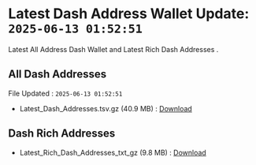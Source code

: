 # Latest Dash Address Wallet Update: `2025-06-13 01:52:51`

Latest All Address Dash Wallet and Latest Rich Dash Addresses .

## All Dash Addresses

File Updated : `2025-06-13 01:52:51`

- Latest_Dash_Addresses.tsv.gz (40.9 MB) : [Download](https://github.com/Pymmdrza/Rich-Address-Wallet/releases/tag/Dash)

## Dash Rich Addresses

- Latest_Rich_Dash_Addresses_txt_gz (9.8 MB) : [Download](https://github.com/Pymmdrza/Rich-Address-Wallet/releases/tag/Dash)
